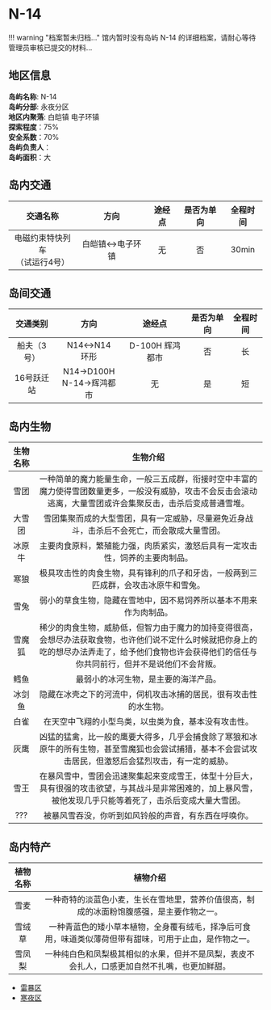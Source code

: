 # N-14

!!! warning "档案暂未归档..."
    馆内暂时没有岛屿 N-14 的详细档案，请耐心等待管理员审核已提交的材料...

## 地区信息

**岛屿名称**: N-14  
**岛屿分部**: 永夜分区  
**地区内聚落**: 白皑镇 电子环镇  
**探索程度**：75%  
**安全系数**：70%  
**岛屿负责人**：  
**岛屿面积**：大  

## 岛内交通

|交通名称|方向|途经点|是否为单向|全程时间|
|:---:|:---:|:---:|:---:|:---:|
|电磁约束特快列车<br />（试运行4号）|白皑镇↔电子环镇|无|否|30min|

## 岛间交通

|交通类别|方向|途经点|是否为单向|全程时间|
|:---:|:---:|:---:|:---:|:---:|
|船夫（3号）|N14↔N14<br />环形|D-100H 辉鸿都市|否|长|
|16号跃迁站|N14→D100H<br />N-14→辉鸿都市|无|是|短|

## 岛内生物

| 生物名称 | 生物介绍 |
|:---:|:---:|
| 雪团 | 一种简单的魔力能量生命，一般三五成群，衔接时空中丰富的魔力使得雪团数量更多，一般没有威胁，攻击不会反击会滚动逃离，大量雪团或许会集聚反击，击杀后变成普通雪堆。 |
| 大雪团 | 雪团集聚而成的大型雪团，具有一定威胁，尽量避免近身战斗，击杀后不会死亡，而会散成大量雪团。 |
| 冰原牛 | 主要肉食原料，繁殖能力强，肉质紧实，激怒后具有一定攻击性，饲养的主要肉制品。 |
| 寒狼 | 极具攻击性的肉食生物，具有锋利的爪子和牙齿，一般两到三匹成群，会攻击冰原牛和雪兔。 |
| 雪兔 | 弱小的草食生物，隐藏在雪地中，因不易饲养所以基本不用来作为肉制品。 |
| 雪魔狐 | 稀少的肉食生物，威胁低，但智力由于魔力的加持变得很高，会想尽办法获取食物，也许他们说不定什么时候就把你身上的吃的想尽办法弄走了，给予他们食物也许会获得他们的信任与你共同前行，但并不是说他们不会背叛。 |
| 鳕鱼 | 最弱小的冰河生物，是主要的海洋产品。 |
| 冰剑鱼 | 隐藏在冰壳之下的河流中，伺机攻击冰捕的居民，很有攻击性的水生物。 |
| 白雀 | 在天空中飞翔的小型鸟类，以虫类为食，基本没有攻击性。 |
| 灰鹰 | 凶猛的猛禽，比一般的鹰要大得多，几乎会捕食除了寒狼和冰原牛的所有生物，甚至雪魔狐也会尝试捕猎，基本不会尝试攻击居民，但激怒后会猛烈攻击，有一定的威胁。 |
| 雪王 | 在暴风雪中，雪团会迅速聚集起来变成雪王，体型十分巨大，具有很强的攻击欲望，与其战斗是非常困难的，加上暴风雪，被他发现几乎只能等着死了，击杀后变成大量大雪团。 |
| ??? | 被暴风雪吞没，你听到如风铃般的声音，有东西在呼唤你。 |

## 岛内特产

| 植物名称 | 植物介绍 |
|:----:|:---:|
| 雪麦 | 一种奇特的淡蓝色小麦，生长在雪地里，营养价值很高，制成的冰面粉饱腹感强，是主要作物之一。 |
| 雪绒草 | 一种青蓝色的矮小草本植物，全身覆有绒毛，择净后可食用，味道类似薄荷但带有甜味，可用于止血，是作物之一。 |
| 雪凤梨 | 一种纯白色和凤梨极其相似的水果，但并不是凤梨，表皮不会扎人，口感更加自然不扎嘴，也更加鲜甜。 |




-   [雷暴区](./thunderstorm/index.md)
-   [寒夜区](./coldnight/index.md)
